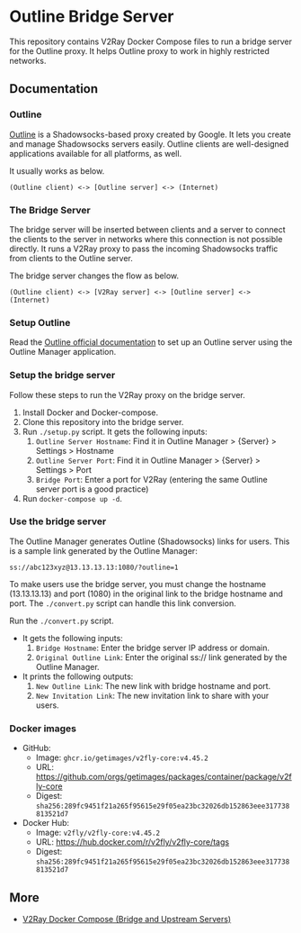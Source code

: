 # Outline Bridge Server

This repository contains V2Ray Docker Compose files to run a bridge server for the Outline proxy.
It helps Outline proxy to work in highly restricted networks.

## Documentation

### Outline

[Outline](https://getoutline.org) is a Shadowsocks-based proxy created by Google.
It lets you create and manage Shadowsocks servers easily.
Outline clients are well-designed applications available for all platforms, as well.

It usually works as below.

```
(Outline client) <-> [Outline server] <-> (Internet)
```

### The Bridge Server

The bridge server will be inserted between clients and a server to connect the clients to the server
in networks where this connection is not possible directly.
It runs a V2Ray proxy to pass the incoming Shadowsocks traffic from clients to the Outline server.

The bridge server changes the flow as below.

```
(Outline client) <-> [V2Ray server] <-> [Outline server] <-> (Internet)
```

### Setup Outline

Read the [Outline official documentation](https://getoutline.org/get-started) to set up an Outline server using the Outline Manager application.

### Setup the bridge server

Follow these steps to run the V2Ray proxy on the bridge server.

1. Install Docker and Docker-compose.
1. Clone this repository into the bridge server.
1. Run `./setup.py` script. It gets the following inputs:
    1. `Outline Server Hostname`: Find it in Outline Manager > {Server} > Settings > Hostname
    1. `Outline Server Port`: Find it in Outline Manager > {Server} > Settings > Port
    1. `Bridge Port`: Enter a port for V2Ray (entering the same Outline server port is a good practice)
1. Run `docker-compose up -d`.

### Use the bridge server

The Outline Manager generates Outline (Shadowsocks) links for users.
This is a sample link generated by the Outline Manager:

```
ss://abc123xyz@13.13.13.13:1080/?outline=1
```

To make users use the bridge server,
you must change the hostname (13.13.13.13) and port (1080) in the original link to the bridge hostname and port.
The `./convert.py` script can handle this link conversion.

Run the `./convert.py` script.
* It gets the following inputs:
   1. `Bridge Hostname`: Enter the bridge server IP address or domain.
   1. `Original Outline Link`: Enter the original ss:// link generated by the Outline Manager.
* It prints the following outputs:
   1. `New Outline Link`: The new link with bridge hostname and port.
   1. `New Invitation Link`: The new invitation link to share with your users.

### Docker images

* GitHub:
    * Image: ```ghcr.io/getimages/v2fly-core:v4.45.2```
    * URL: https://github.com/orgs/getimages/packages/container/package/v2fly-core
    * Digest: `sha256:289fc9451f21a265f95615e29f05ea23bc32026db152863eee317738813521d7`
* Docker Hub:
    * Image: ```v2fly/v2fly-core:v4.45.2```
    * URL: https://hub.docker.com/r/v2fly/v2fly-core/tags
    * Digest: `sha256:289fc9451f21a265f95615e29f05ea23bc32026db152863eee317738813521d7`

## More

* [V2Ray Docker Compose (Bridge and Upstream Servers)](https://github.com/miladrahimi/v2ray-docker-compose)
